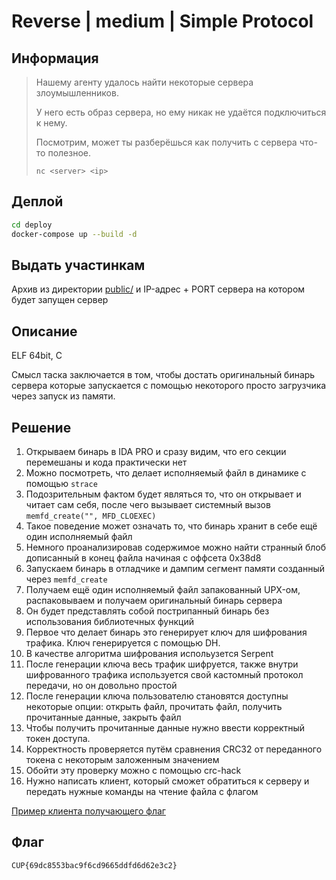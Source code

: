 # Reverse | medium | Simple Protocol

## Информация

> Нашему агенту удалось найти некоторые сервера злоумышленников.
> 
> У него есть образ сервера, но ему никак не удаётся подключиться к нему.
>
> Посмотрим, может ты разберёшься как получить с сервера что-то полезное.
> 
> 
> `nc <server> <ip>`


## Деплой

```sh
cd deploy
docker-compose up --build -d 
```

## Выдать участинкам

Архив из директории [public/](public/) и IP-адрес + PORT сервера на котором будет запущен сервер

## Описание

ELF 64bit, C

Смысл таска заключается в том, чтобы достать оригинальный бинарь сервера которые запускается с помощью некоторого просто загрузчика через запуск из памяти.

## Решение

1. Открываем бинарь в IDA PRO и сразу видим, что его секции перемешаны и кода практически нет
2. Можно посмотреть, что делает исполняемый файл в динамике с помощью `strace`
3. Подозрительным фактом будет являться то, что он открывает и читает сам себя, после чего вызывает системный вызов `memfd_create("", MFD_CLOEXEC)`
4. Такое поведение может означать то, что бинарь хранит в себе ещё один исполняемый файл
5. Немного проанализировав содержимое можно найти странный блоб дописанный в конец файла начиная с оффсета 0x38d8
6. Запускаем бинарь в отладчике и дампим сегмент памяти созданный через `memfd_create`
7. Получаем ещё один исполняемый файл запакованный UPX-ом, распаковываем и получаем оригинальный бинарь сервера
8. Он будет представлять собой пострипанный бинарь без использования библиотечных функций
9. Первое что делает бинарь это генерирует ключ для шифрования трафика. Ключ генерируется с помощью DH.
10. В качестве алгоритма шифрования испольузется Serpent
11. После генерации ключа весь трафик шифруется, также внутри шифрованного трафика используется свой кастомный протокол передачи, но он довольно простой
12. После генерации ключа пользователю становятся доступны некоторые опции: открыть файл, прочитать файл, получить прочитанные данные, закрыть файл
13. Чтобы получить прочитанные данные нужно ввести корректный токен доступа.
14. Корректность проверяется путём сравнения CRC32 от переданного токена с некоторым заложенным значением
15. Обойти эту проверку можно с помощью crc-hack
16. Нужно написать клиент, который сможет обратиться к серверу и передать нужные команды на чтение файла с флагом 

[Пример клиента получающего флаг](solution/main.c)

## Флаг

`CUP{69dc8553bac9f6cd9665ddfd6d62e3c2}`
